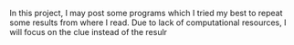 In this project, I may post some programs which I tried my best to repeat some results from where I read. Due to lack of computational resources, I will focus on the clue instead of the resulr
